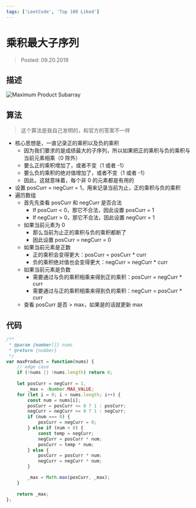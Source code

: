 ```yaml
---
tags: ['LeetCode', 'Top 100 Liked']
---
```


# 乘积最大子序列

> Posted: 09.20.2019

<Tag />

## 描述

![Maximum Product Subarray](/maxProductSubarr.png)

## 算法

> 这个算法是我自己发明的，和官方的答案不一样

- 核心思想是，一直记录正的乘积以及负的乘积
  - 因为我们要求的是成绩最大的子序列，所以如果把正的乘积与负的乘积与当前元素相乘（0 除外）
  - 要么正的乘积增加了，或者不变（1 或者 -1）
  - 要么负的乘积的绝对值增加了，或者不变（1 或者 -1）
  - 因此，这就意味着，每个非 0 的元素都是有用的
- 设置 posCurr = negCurr = 1，用来记录当前为止，正的乘积与负的乘积
- 遍历数组
  - 首先先查看 posCurr 和 negCurr 是否合法
    - If posCurr < 0，那它不合法，因此设置 posCurr = 1
    - If negCurr > 0，那它不合法，因此设置 negCurr = 1
  - 如果当前元素为 0
    - 那么当前为止正的乘积与负的乘积都断了
    - 因此设置 posCurr = negCurr = 0
  - 如果当前元素是正数
    - 正的乘积会变得更大：posCurr = posCurr * curr
    - 负的乘积绝对值也会变得更大：negCurr = negCurr * curr
  - 如果当前元素是负数
    - 需要通过与负的乘积相乘来得到正的乘积：posCurr = negCurr * curr
    - 需要通过与正的乘积相乘来得到负的乘积：negCurr = posCurr * curr
  - 查看 posCurr 是否 > max，如果是的话就更新 max

## 代码

```javascript
/**
 * @param {number[]} nums
 * @return {number}
 */
var maxProduct = function(nums) {
    // edge case
    if (!nums || !nums.length) return 0;
    
    let posCurr = negCurr = 1,
        _max = -Number.MAX_VALUE;
    for (let i = 0; i < nums.length; i++) {
        const num = nums[i];
        posCurr = posCurr <= 0 ? 1 : posCurr;
        negCurr = negCurr >= 0 ? 1 : negCurr;
        if (num === 0) {
            posCurr = negCurr = 0;
        } else if (num < 0) {
            const temp = negCurr;
            negCurr = posCurr * num;
            posCurr = temp * num;
        } else {
            posCurr = posCurr * num;
            negCurr = negCurr * num;
        }

        _max = Math.max(posCurr, _max);
    }
    
    return _max;
};
```

<Disqus />